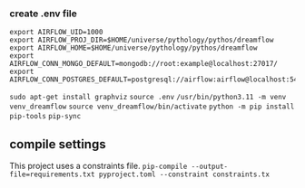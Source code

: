 
### create .env file 
```
export AIRFLOW_UID=1000
export AIRFLOW_PROJ_DIR=$HOME/universe/pythology/pythos/dreamflow
export AIRFLOW_HOME=$HOME/universe/pythology/pythos/dreamflow
export AIRFLOW_CONN_MONGO_DEFAULT=mongodb://root:example@localhost:27017/
export AIRFLOW_CONN_POSTGRES_DEFAULT=postgresql://airflow:airflow@localhost:5432/lore
```

`sudo apt-get install graphviz`
`source .env`
`/usr/bin/python3.11 -m venv venv_dreamflow`
`source venv_dreamflow/bin/activate`
`python -m pip install pip-tools`
`pip-sync`


## compile settings
This project uses a constraints file. 
`pip-compile --output-file=requirements.txt pyproject.toml --constraint constraints.tx`
